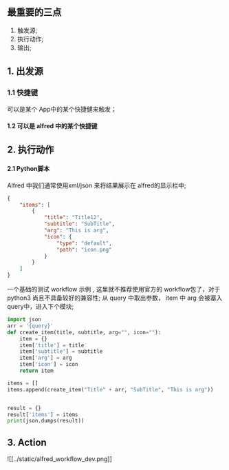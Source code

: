 ## 最重要的三点
1. 触发源;
2. 执行动作;
3. 输出;

## 1. 出发源
### 1.1 快捷键
可以是某个 App中的某个快捷健来触发；
#### 1.2 可以是 alfred 中的某个快捷键

## 2. 执行动作
#### 2.1 Python脚本
Alfred 中我们通常使用xml/json 来将结果展示在 alfred的显示栏中;
```json
{
    "items": [
        {
            "title": "Title12",
            "subtitle": "SubTitle",
            "arg": "This is arg",
            "icon": {
                "type": "default",
                "path": "icon.png"
            }
        }
    ]
}

```

一个基础的测试 workflow 示例 , 这里就不推荐使用官方的 workflow包了，对于 python3 尚且不具备较好的兼容性; 
从 query 中取出参数， item 中 arg 会被塞入 query中，进入下个模块;  
``` python
import json
arr = '{query}'
def create_item(title, subtitle, arg="", icon=""):
    item = {}
    item['title'] = title
    item['subtitle'] = subtitle
    item['arg'] = arg
    item['icon'] = icon
    return item

items = []
items.append(create_item("Title" + arr, "SubTitle", "This is arg"))


result = {}
result['items'] = items
print(json.dumps(result))

```


## 3. Action 
![[../static/alfred_workflow_dev.png]]